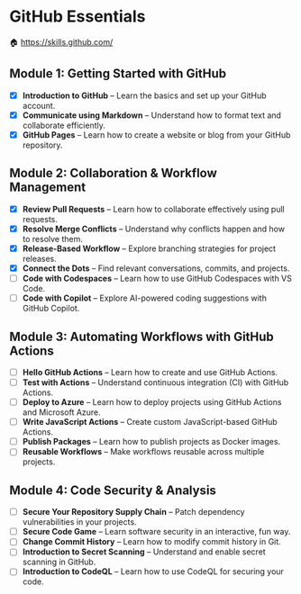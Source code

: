 # GitHub Essentials

🏠 https://skills.github.com/

## **Module 1: Getting Started with GitHub**
- [x] **Introduction to GitHub** – Learn the basics and set up your GitHub account.
- [x] **Communicate using Markdown** – Understand how to format text and collaborate efficiently.
- [x] **GitHub Pages** – Learn how to create a website or blog from your GitHub repository.

## **Module 2: Collaboration & Workflow Management**
- [x] **Review Pull Requests** – Learn how to collaborate effectively using pull requests.
- [x] **Resolve Merge Conflicts** – Understand why conflicts happen and how to resolve them.
- [x] **Release-Based Workflow** – Explore branching strategies for project releases.
- [X] **Connect the Dots** – Find relevant conversations, commits, and projects.
- [ ] **Code with Codespaces** – Learn how to use GitHub Codespaces with VS Code.
- [ ] **Code with Copilot** – Explore AI-powered coding suggestions with GitHub Copilot.

## **Module 3: Automating Workflows with GitHub Actions**
- [ ] **Hello GitHub Actions** – Learn how to create and use GitHub Actions.
- [ ] **Test with Actions** – Understand continuous integration (CI) with GitHub Actions.
- [ ] **Deploy to Azure** – Learn how to deploy projects using GitHub Actions and Microsoft Azure.
- [ ] **Write JavaScript Actions** – Create custom JavaScript-based GitHub Actions.
- [ ] **Publish Packages** – Learn how to publish projects as Docker images.
- [ ] **Reusable Workflows** – Make workflows reusable across multiple projects.

## **Module 4: Code Security & Analysis**
- [ ] **Secure Your Repository Supply Chain** – Patch dependency vulnerabilities in your projects.
- [ ] **Secure Code Game** – Learn software security in an interactive, fun way.
- [ ] **Change Commit History** – Learn how to modify commit history in Git.
- [ ] **Introduction to Secret Scanning** – Understand and enable secret scanning in GitHub.
- [ ] **Introduction to CodeQL** – Learn how to use CodeQL for securing your code.
